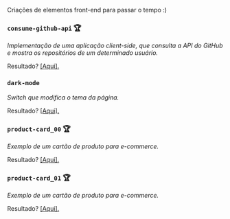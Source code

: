 Criações de elementos front-end para passar o tempo :)

### `consume-github-api` :trophy: 
<p><em>Implementação de uma aplicação client-side, que consulta a API do GitHub e mostra os repositórios de um determinado usuário.</p></em>
<p>Resultado? <a href="https://aunioribeiro.com.br/consume-github-api" target="_blank">[Aqui].</a></p>

### `dark-mode`
<p><em>Switch que modifica o tema da página.</p></em>
<p>Resultado? <a href="https://aunioribeiro.com.br/dark-mode" target="_blank">[Aqui].</a></p>

### `product-card_00` :trophy: 
<p><em>Exemplo de um cartão de produto para e-commerce.</p></em>
<p>Resultado? <a href="https://aunioribeiro.com.br/product-card_00" target="_blank">[Aqui].</a></p>

### `product-card_01` :trophy: 
<p><em>Exemplo de um cartão de produto para e-commerce.</p></em>
<p>Resultado? <a href="https://aunioribeiro.com.br/product-card_01" target="_blank">[Aqui].</a></p>